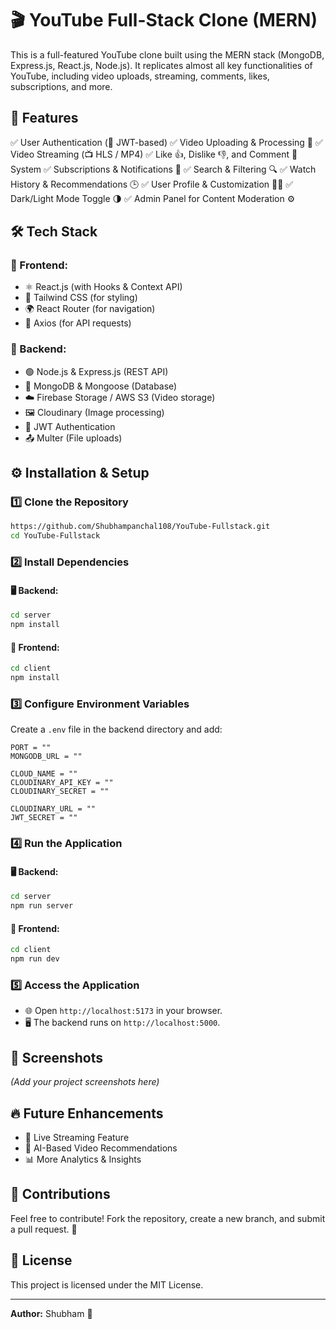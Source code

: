 # 🎬 YouTube Full-Stack Clone (MERN)

This is a full-featured YouTube clone built using the MERN stack (MongoDB, Express.js, React.js, Node.js). It replicates almost all key functionalities of YouTube, including video uploads, streaming, comments, likes, subscriptions, and more.

## 🚀 Features

✅ User Authentication (🔐 JWT-based)
✅ Video Uploading & Processing 🎥
✅ Video Streaming (📺 HLS / MP4)
✅ Like 👍, Dislike 👎, and Comment 💬 System
✅ Subscriptions & Notifications 🔔
✅ Search & Filtering 🔍
✅ Watch History & Recommendations 🕒
✅ User Profile & Customization 🧑‍💻
✅ Dark/Light Mode Toggle 🌗
✅ Admin Panel for Content Moderation ⚙️

## 🛠 Tech Stack

### 🌟 Frontend:
- ⚛️ React.js (with Hooks & Context API)
- 🎨 Tailwind CSS (for styling)
- 🌍 React Router (for navigation)
- 🔗 Axios (for API requests)

### 🌟 Backend:
- 🟢 Node.js & Express.js (REST API)
- 🍃 MongoDB & Mongoose (Database)
- ☁️ Firebase Storage / AWS S3 (Video storage)
- 🖼 Cloudinary (Image processing)
- 🔐 JWT Authentication
- 📤 Multer (File uploads)

## ⚙️ Installation & Setup

### 1️⃣ Clone the Repository

```sh
https://github.com/Shubhampanchal108/YouTube-Fullstack.git
cd YouTube-Fullstack
```

### 2️⃣ Install Dependencies

#### 🖥 Backend:
```sh
cd server
npm install
```

#### 🎨 Frontend:
```sh
cd client
npm install
```

### 3️⃣ Configure Environment Variables

Create a `.env` file in the backend directory and add:

```env
PORT = ""
MONGODB_URL = ""

CLOUD_NAME = ""
CLOUDINARY_API_KEY = ""
CLOUDINARY_SECRET = ""

CLOUDINARY_URL = ""
JWT_SECRET = ""
```

### 4️⃣ Run the Application

#### 🖥 Backend:
```sh
cd server
npm run server
```

#### 🎨 Frontend:
```sh
cd client
npm run dev
```

### 5️⃣ Access the Application

- 🌐 Open `http://localhost:5173` in your browser.
- 🖥 The backend runs on `http://localhost:5000`.

## 📸 Screenshots

_(Add your project screenshots here)_

## 🔥 Future Enhancements

- 🎥 Live Streaming Feature
- 🤖 AI-Based Video Recommendations
- 📊 More Analytics & Insights

## 🤝 Contributions

Feel free to contribute! Fork the repository, create a new branch, and submit a pull request. 🚀

## 📜 License

This project is licensed under the MIT License.

---

**Author:** Shubham 🚀

